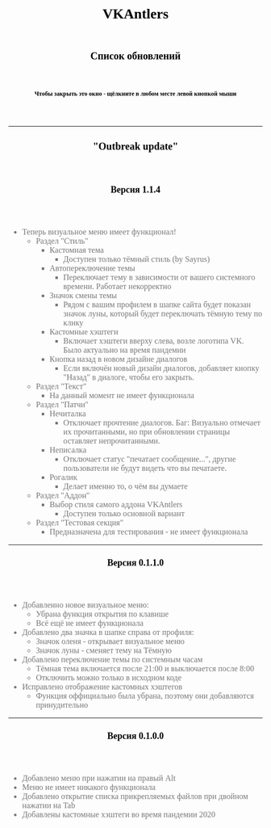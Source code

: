 <div style="font-family: Verdana">
<header><h3 style="color: black; font-size: 28px; margin-bottom: 0; margin-top:0px; text-align: center">VKAntlers</h3></header><header><h3 style="color: black; font-size: 20px; margin-bottom: 0; margin-top:0px; text-align: center">Список обновлений</h3></header><header><h3 style="color: black; font-size: 12px; margin-bottom: 0; margin-top:0px; text-align: center">Чтобы закрыть это окно - щёлкните в любом месте левой кнопкой мыши</header>

<hr>
<div style="color: #777777; font-size: 16px;">
<header><h3 style="color: black; font-size: 20px; margin-bottom: 0">"Outbreak update"</h3></header>
<header><h3 style="color: black; font-size: 18px; margin-bottom: 0; margin-top: 0">Версия 1.1.4</h3></header>
<ul>
<li>Теперь визуальное меню имеет функционал!
  <ul>
    <li>Раздел "Стиль"
		<ul>
			<li>Кастомная тема
				<ul>
					<li>Доступен только тёмный стиль (by Sayrus)</li>				
				</ul>
			</li>
			<li>Автопереключение темы
				<ul>
					<li>Переключает тему в зависимости от вашего системного времени. Работает некорректно</li>				
				</ul>
			</li>
			<li>Значок смены темы
				<ul>
					<li>Рядом с вашим профилем в шапке сайта будет показан значок луны, который будет переключать тёмную тему по клику</li>				
				</ul>
			</li>
			<li>Кастомные хэштеги
				<ul>
					<li>Включает хэштеги вверху слева, возле логотипа VK. Было актуально на время пандемии</li>				
				</ul>
			</li>
			<li>Кнопка назад в новом дизайне диалогов
				<ul>
					<li>Если включён новый дизайн диалогов, добавляет кнопку "Назад" в диалоге, чтобы его закрыть.</li>
				</ul>
			</li>
		</ul>
	</li>	
    <li>Раздел "Текст"
		<ul>
			<li>На данный момент не имеет функционала</li>
		</ul>
	</li>
	<li>Раздел "Патчи"
		<ul>
			<li>Нечиталка
				<ul>
					<li>Отключает прочтение диалогов. Баг: Визуально отмечает их прочитанными, но при обновлении страницы оставляет непрочитанными.</li>				
				</ul>
			</li>
			<li>Неписалка
				<ul>
					<li>Отключает статус "печатает сообщение...", другие пользователи не будут видеть что вы печатаете.</li>				
				</ul>
			</li>
			<li>Рогалик
				<ul>
					<li>Делает именно то, о чём вы думаете</li>				
				</ul>
			</li>
		</ul>
	</li>
    <li>Раздел "Аддон"
		<ul>
			<li>Выбор стиля самого аддона VKAntlers
				<ul>
					<li>Доступен только основной вариант</li>				
				</ul>
			</li>
		</ul>
	</li>
    <li>Раздел "Тестовая секция"
		<ul>
			<li>Предназначена для тестирования - не имеет функционала</li>
		</ul>
	</li>
  </ul>  
</li>
</ul>

<hr>

<header><h3 style="color: black; font-size: 18px; margin-bottom: 0">Версия 0.1.1.0</h3></header>
<ul>
<li>Добавленно новое визуальное меню:
  <ul>
    <li>Убрана функция открытия по клавише</li>
    <li>Всё ещё не имеет функционала</li>
  </ul>
</li>
<li>Добавлено два значка в шапке справа от профиля:
  <ul>
  <li>Значок оленя - открывает визуальное меню</li>
  <li>Значок луны - сменяет тему на Тёмную</li>
  </ul>
</li>
<li>Добавлено переключение темы по системным часам
  <ul>
  <li>Тёмная тема включается после 21:00 и выключается после 8:00</li>
  <li>Отключить можно только в исходном коде</li>
  </ul>
</li>
<li>Исправлено отображение кастомных хэштегов
  <ul>
  <li>Функция оффициально была убрана, поэтому они добавляются принудительно</li>
  </ul>
</li>
</ul>

<hr>

<header><h3 style="color: black; font-size:18px; margin-bottom: 0">Версия 0.1.0.0</h3></header>
<ul>
<li>Добавлено меню при нажатии на правый Alt</li>
<li>Меню не имеет никакого функционала</li>
<li>Добавлено открытие списка прикрепляемых файлов при двойном нажатии на Tab</li>
<li>Добавлены кастомные хэштеги во время пандемии 2020</li>

</ul>
</div>
</div>
